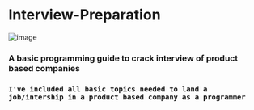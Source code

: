 # Interview-Preparation
![image](https://user-images.githubusercontent.com/34398606/113097778-26ed8180-9215-11eb-9494-701891e2d086.png)

### A basic programming guide to crack interview of product based companies

### `I've included all basic topics needed to land a job/intership in a product based company as a programmer`

